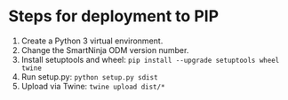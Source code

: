 # Steps for deployment to PIP

1. Create a Python 3 virtual environment.
2. Change the SmartNinja ODM version number.
3. Install setuptools and wheel: `pip install --upgrade setuptools wheel twine`
4. Run setup.py: `python setup.py sdist`
5. Upload via Twine: `twine upload dist/*`
